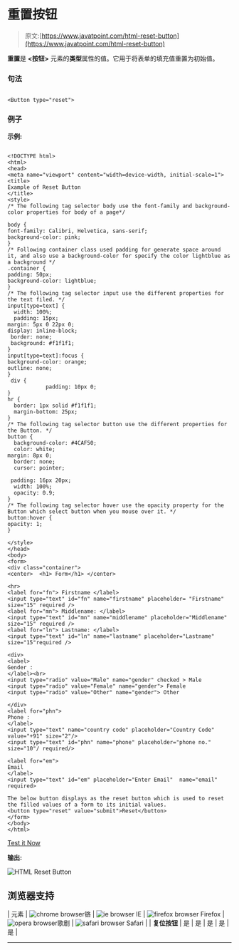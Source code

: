 # 重置按钮

> 原文:[https://www.javatpoint.com/html-reset-button](https://www.javatpoint.com/html-reset-button)

**重置**是 **<按钮>** 元素的**类型**属性的值。它用于将表单的填充值重置为初始值。

### 句法

```

<Button type="reset">

```

### 例子

**示例:**

```

<!DOCTYPE html>
<html>
<head>
<meta name="viewport" content="width=device-width, initial-scale=1">
<title>
Example of Reset Button
</title>
<style>
/* The following tag selector body use the font-family and background-color properties for body of a page*/

body {
font-family: Calibri, Helvetica, sans-serif;
background-color: pink;
} 
/* Following container class used padding for generate space around it, and also use a background-color for specify the color lightblue as a background */  
.container {
padding: 50px;
background-color: lightblue;
}
/* The following tag selector input use the different properties for the text filed. */
input[type=text] {
  width: 100%;
  padding: 15px;
margin: 5px 0 22px 0;
display: inline-block;
 border: none;
 background: #f1f1f1;
}
input[type=text]:focus {
background-color: orange;
outline: none;
}
 div {
            padding: 10px 0;
}    
hr {
  border: 1px solid #f1f1f1;
  margin-bottom: 25px;
}
/* The following tag selector button use the different properties for the Button. */
button {
  background-color: #4CAF50;
  color: white;  
margin: 8px 0;
  border: none;
  cursor: pointer;

 padding: 16px 20px;
  width: 100%;
  opacity: 0.9;
}
/* The following tag selector hover use the opacity property for the Button which select button when you mouse over it. */
button:hover {
opacity: 1;
}

</style>
</head>
<body>
<form>
<div class="container">
<center>  <h1> Form</h1> </center>

<hr>
<label for="fn"> Firstname </label> 
<input type="text" id="fn" name="firstname" placeholder= "Firstname" size="15" required /> 
<label for="mn"> Middlename: </label> 
<input type="text" id="mn" name="middlename" placeholder="Middlename" size="15" required /> 
<label for="ln"> Lastname: </label>  
<input type="text" id="ln" name="lastname" placeholder="Lastname" size="15"required /> 

<div>
<label> 
Gender :
</label><br>
<input type="radio" value="Male" name="gender" checked > Male 
<input type="radio" value="Female" name="gender"> Female 
<input type="radio" value="Other" name="gender"> Other

</div>
<label for="phn"> 
Phone :
</label>
<input type="text" name="country code" placeholder="Country Code"  value="+91" size="2"/> 
<input type="text" id="phn" name="phone" placeholder="phone no." size="10"/ required/> 

<label for="em"> 
Email
</label>
<input type="text" id="em" placeholder="Enter Email"  name="email" required>

The below button displays as the reset button which is used to reset the filled values of a form to its initial values. 
<button type="reset" value="submit">Reset</button>
</form>
</body>
</html>

```

[Test it Now](https://www.javatpoint.com/oprweb/test.jsp?filename=HTMLResetButton1)

**输出:**

![HTML Reset Button](../Images/6a2114b55b63aaddcae367daa4a9cb9e.png)

## 浏览器支持

| 元素 | ![chrome browser](../Images/4fbdc93dc2016c5049ed108e7318df19.png)铬 | ![ie browser](../Images/83dd23df1fe8373fd5bf054b2c1dd88b.png) IE | ![firefox browser](../Images/4f001fff393888a8a807ed29b28145d1.png) Firefox | ![opera browser](../Images/6cad4a592cc69a052056a0577b4aac65.png)歌剧 | ![safari browser](../Images/a0f6a9711a92203c5dc5c127fe9c9fca.png) Safari |
| **复位按钮** | 是 | 是 | 是 | 是 | 是 |

* * *